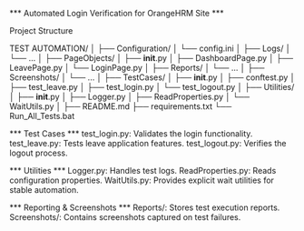 *** Automated Login Verification for OrangeHRM Site ***


Project Structure

TEST AUTOMATION/
│
├── Configuration/
│   └── config.ini
│
├── Logs/
│   └── ...
│
├── PageObjects/
│   ├── __init__.py
│   ├── DashboardPage.py
│   ├── LeavePage.py
│   └── LoginPage.py
│
├── Reports/
│   └── ...
│
├── Screenshots/
│   └── ...
│
├── TestCases/
│   ├── __init__.py
│   ├── conftest.py
│   ├── test_leave.py
│   ├── test_login.py
│   └── test_logout.py
│
├── Utilities/
│   ├── __init__.py
│   ├── Logger.py
│   ├── ReadProperties.py
│   └── WaitUtils.py
│
├── README.md
├── requirements.txt
└── Run_All_Tests.bat


*** Test Cases ***
test_login.py: Validates the login functionality.
test_leave.py: Tests leave application features.
test_logout.py: Verifies the logout process.

*** Utilities ***
Logger.py: Handles test logs.
ReadProperties.py: Reads configuration properties.
WaitUtils.py: Provides explicit wait utilities for stable automation.

*** Reporting & Screenshots ***
Reports/: Stores test execution reports.
Screenshots/: Contains screenshots captured on test failures.